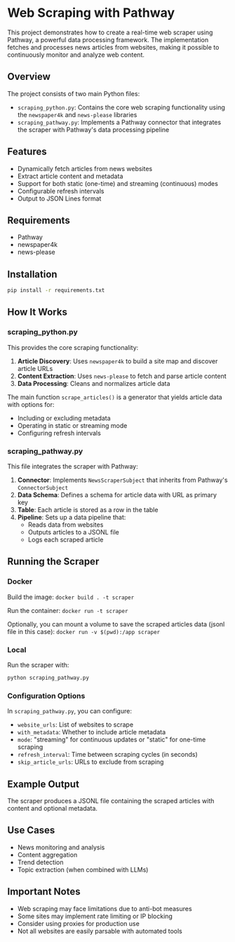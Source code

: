 # Web Scraping with Pathway

This project demonstrates how to create a real-time web scraper using Pathway, a powerful data processing framework. The implementation fetches and processes news articles from websites, making it possible to continuously monitor and analyze web content.

## Overview

The project consists of two main Python files:

- `scraping_python.py`: Contains the core web scraping functionality using the `newspaper4k` and `news-please` libraries
- `scraping_pathway.py`: Implements a Pathway connector that integrates the scraper with Pathway's data processing pipeline

## Features

- Dynamically fetch articles from news websites
- Extract article content and metadata
- Support for both static (one-time) and streaming (continuous) modes
- Configurable refresh intervals
- Output to JSON Lines format

## Requirements

- Pathway
- newspaper4k
- news-please

## Installation

```bash
pip install -r requirements.txt
```

## How It Works

### scraping_python.py

This provides the core scraping functionality:

1. **Article Discovery**: Uses `newspaper4k` to build a site map and discover article URLs
2. **Content Extraction**: Uses `news-please` to fetch and parse article content
3. **Data Processing**: Cleans and normalizes article data

The main function `scrape_articles()` is a generator that yields article data with options for:
- Including or excluding metadata
- Operating in static or streaming mode
- Configuring refresh intervals

### scraping_pathway.py

This file integrates the scraper with Pathway:

1. **Connector**: Implements `NewsScraperSubject` that inherits from Pathway's `ConnectorSubject`
2. **Data Schema**: Defines a schema for article data with URL as primary key
3. **Table**: Each article is stored as a row in the table
4. **Pipeline**: Sets up a data pipeline that:
    - Reads data from websites
    - Outputs articles to a JSONL file
    - Logs each scraped article


## Running the Scraper

### Docker

Build the image:
`docker build . -t scraper`

Run the container:
`docker run -t scraper`

Optionally, you can mount a volume to save the scraped articles data (jsonl file in this case):
`docker run -v $(pwd):/app scraper`

### Local
Run the scraper with:

```bash
python scraping_pathway.py
```

### Configuration Options

In `scraping_pathway.py`, you can configure:

- `website_urls`: List of websites to scrape
- `with_metadata`: Whether to include article metadata
- `mode`: "streaming" for continuous updates or "static" for one-time scraping
- `refresh_interval`: Time between scraping cycles (in seconds)
- `skip_article_urls`: URLs to exclude from scraping

## Example Output

The scraper produces a JSONL file containing the scraped articles with content and optional metadata.

## Use Cases

- News monitoring and analysis
- Content aggregation
- Trend detection
- Topic extraction (when combined with LLMs)

## Important Notes

- Web scraping may face limitations due to anti-bot measures
- Some sites may implement rate limiting or IP blocking
- Consider using proxies for production use
- Not all websites are easily parsable with automated tools
